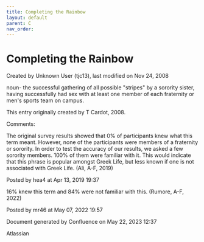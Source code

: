 ```yaml
---
title: Completing the Rainbow
layout: default
parent: C
nav_order:
---
```


# Completing the Rainbow

Created by  Unknown User (tjc13), last modified on Nov 24, 2008

noun- the successful gathering of all possible &quot;stripes&quot; by a sorority sister, having successfully had sex with at least one member of each fraternity or men's sports team on campus.

This entry originally created by T Cardot, 2008.

Comments:

The original survey results showed that 0% of participants knew what this term meant. However, none of the participants were members of a fraternity or sorority. In order to test the accuracy of our results, we asked a few sorority members. 100% of them were familiar with it. This would indicate that this phrase is popular amongst Greek Life, but less known if one is not associated with Greek Life. (Ali, A-F, 2019)

Posted by hea4 at Apr 13, 2019 19:37

16% knew this term and 84% were not familiar with this. (Rumore, A-F, 2022) 

Posted by mr46 at May 07, 2022 19:57

Document generated by Confluence on May 22, 2023 12:37

Atlassian
